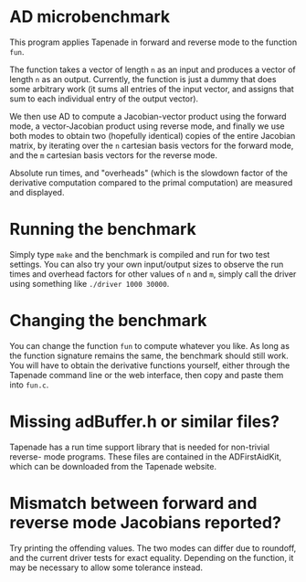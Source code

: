 # AD microbenchmark

This program applies Tapenade in forward and reverse mode to the function
`fun`.

The function takes a vector of length `n` as an input and produces a vector of
length `n` as an output. Currently, the function is just a dummy that does some
arbitrary work (it sums all entries of the input vector, and assigns that sum
to each individual entry of the output vector).

We then use AD to compute a Jacobian-vector product using the forward mode, a
vector-Jacobian product using reverse mode, and finally we use both modes to
obtain two (hopefully identical) copies of the entire Jacobian matrix, by
iterating over the `n` cartesian basis vectors for the forward mode, and the
`m` cartesian basis vectors for the reverse mode.

Absolute run times, and "overheads" (which is the slowdown factor of the
derivative computation compared to the primal computation) are measured and
displayed.

# Running the benchmark

Simply type `make` and the benchmark is compiled and run for two test settings.
You can also try your own input/output sizes to observe the run times and
overhead factors for other values of `n` and `m`, simply call the driver using
something like `./driver 1000 30000`.

# Changing the benchmark

You can change the function `fun` to compute whatever you like. As long as the
function signature remains the same, the benchmark should still work.  You will
have to obtain the derivative functions yourself, either through the Tapenade
command line or the web interface, then copy and paste them into `fun.c`.

# Missing adBuffer.h or similar files?

Tapenade has a run time support library that is needed for non-trivial reverse-
mode programs. These files are contained in the ADFirstAidKit, which can be
downloaded from the Tapenade website.

# Mismatch between forward and reverse mode Jacobians reported?

Try printing the offending values. The two modes can differ due to roundoff,
and the current driver tests for exact equality. Depending on the function,
it may be necessary to allow some tolerance instead.
